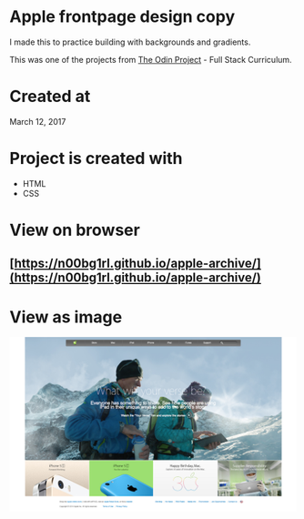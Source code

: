 # Apple frontpage design copy

I made this to practice building with backgrounds and gradients.

This was one of the projects from [The Odin Project](https://www.theodinproject.com/home) - Full Stack Curriculum.

# Created at

March 12, 2017

# Project is created with

* HTML
* CSS

# View on browser

## [https://n00bg1rl.github.io/apple-archive/](https://n00bg1rl.github.io/apple-archive/)

# View as image

![github](./assets/images/github.png)